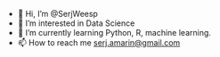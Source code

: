- 👋 Hi, I’m @SerjWeesp
- 👀 I’m interested in Data Science
- 🌱 I’m currently learning Python, R, machine learning.
- 📫 How to reach me serj.amarin@gmail.com

<!---
SerjWeesp/SerjWeesp is a ✨ special ✨ repository because its `README.md` (this file) appears on your GitHub profile.
You can click the Preview link to take a look at your changes.
--->
